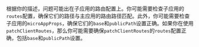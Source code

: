 根据你的描述，问题可能出在子应用的路由配置上。你可能需要检查子应用的`routes`配置，确保它们的路径与主应用的路由路径匹配。此外，你可能需要检查子应用的`microAppProps`，确保它们的`base`和`publicPath`设置正确。如果你在使用`patchClientRoutes`，那么你可能需要确保`patchClientRoutes`的`routes`配置正确，包括`base`和`publicPath`设置。
